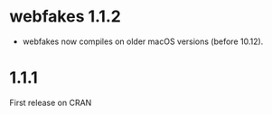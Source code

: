 # webfakes 1.1.2

* webfakes now compiles on older macOS versions (before 10.12).

# 1.1.1

First release on CRAN

